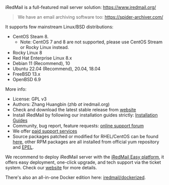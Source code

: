 iRedMail is a full-featured mail server solution: https://www.iredmail.org/

> We have an email archiving software too: https://spider-archiver.com/

It supports few mainstream Linux/BSD distributions:

- CentOS Steam 8.
    - Note: CentOS 7 and 8 are not supported, please use CentOS Stream or
      Rocky Linux instead.
- Rocky Linux 8
- Red Hat Enterprise Linux 8.x
- Debian 11 (Recommend), 10
- Ubuntu 22.04 (Recommend), 20.04, 18.04
- FreeBSD 13.x
- OpenBSD 6.9

More info:

- License: GPL v3
- Authors: Zhang Huangbin (zhb _at_ iredmail.org)
- Check and download the latest stable release from [website](https://www.iredmail.org/download.html)
- Install iRedMail by following our installation guides strictly:
  [Installation Guides](https://docs.iredmail.org/#install)
- Community, bug report, feature requests:
  [online support forum](https://forum.iredmail.org/)
- We offer [paid support services](https://www.iredmail.org/support.html)
- Source packages patched or modified for RHEL/CentOS can be found
  [here](https://dl.iredmail.org/yum/srpms/), other RPM packages are all
  installed from official yum repository and
  [EPEL](http://fedoraproject.org/wiki/EPEL).

We recommend to deploy iRedMail server with the [iRedMail Easy platform](https://www.iredmail.org/easy.html),
it offers easy deployment, one-click upgrade, and tech support via the ticket
system. Check our [website](https://www.iredmail.org/easy.html) for more details.

There's also an all-in-one Docker edition here: [iredmail/dockerized](https://github.com/iredmail/dockerized).
